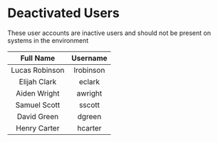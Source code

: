 # Deactivated Users
These user accounts are inactive users and should not be present on systems in the environment

| Full Name | Username |
| :-----: | :-----: |
| Lucas Robinson | lrobinson |
| Elijah Clark | eclark |
| Aiden Wright | awright |
| Samuel Scott | sscott |
| David Green | dgreen |
| Henry Carter | hcarter |